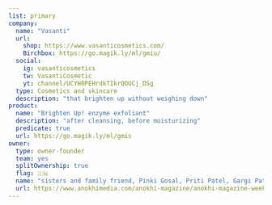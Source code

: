 ```yaml
---
list: primary
company:
  name: "Vasanti"
  url:
    shop: https://www.vasanticosmetics.com/
    Birchbox: https://go.magik.ly/ml/gmiu/
  social:
    ig: vasanticosmetics
    tw: VasantiCosmetic
    yt: channel/UCYH0PEHrdkTIkrQOUCj_DSg
  type: Cosmetics and skincare
  description: "that brighten up without weighing down"
product:
  name: "Brighten Up! enzyme exfoliant"
  description: "after cleansing, before moisturizing"
  predicate: true
  url: https://go.magik.ly/ml/gmis
owner:
  type: owner-founder
  team: yes
  splitOwnership: true
  flag: 🇮🇳
  name: "sisters and family friend, Pinki Gosal, Priti Patel, Gargi Patel, Monal Patel"
  url: https://www.anokhimedia.com/anokhi-magazine/anokhi-magazine-weekly-features-issue-72/story-sisters-behind-vasanti-cosmetics-beautiful-vision/
---
```

